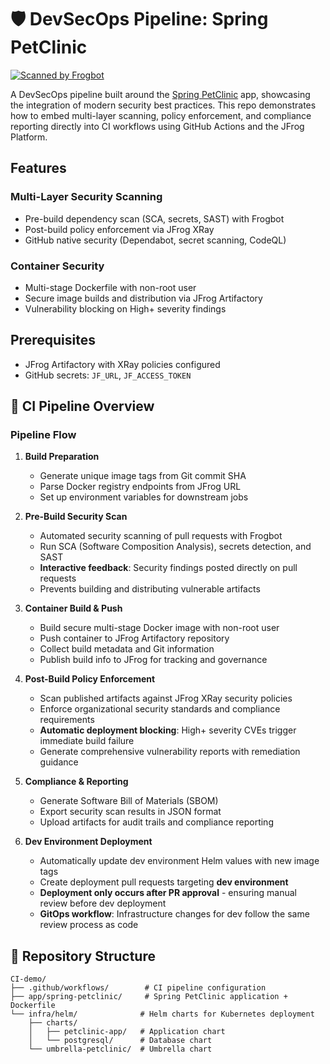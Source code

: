 # 🛡️ DevSecOps Pipeline: Spring PetClinic

[![Scanned by Frogbot](https://raw.github.com/jfrog/frogbot/master/images/frogbot-badge.svg)](https://docs.jfrog-applications.jfrog.io/jfrog-applications/frogbot)

A DevSecOps pipeline built around the [Spring PetClinic](https://github.com/spring-projects/spring-petclinic) app, showcasing the integration of modern security best practices. This repo demonstrates how to embed multi-layer scanning, policy enforcement, and compliance reporting directly into CI workflows using GitHub Actions and the JFrog Platform.

## Features

### Multi-Layer Security Scanning
- Pre-build dependency scan (SCA, secrets, SAST) with Frogbot
- Post-build policy enforcement via JFrog XRay
- GitHub native security (Dependabot, secret scanning, CodeQL)

### Container Security
- Multi-stage Dockerfile with non-root user
- Secure image builds and distribution via JFrog Artifactory
- Vulnerability blocking on High+ severity findings

## Prerequisites

- JFrog Artifactory with XRay policies configured
- GitHub secrets: `JF_URL`, `JF_ACCESS_TOKEN`

## 🚀 CI Pipeline Overview

### Pipeline Flow

1. **Build Preparation**
   - Generate unique image tags from Git commit SHA
   - Parse Docker registry endpoints from JFrog URL
   - Set up environment variables for downstream jobs

2. **Pre-Build Security Scan** 
   - Automated security scanning of pull requests with Frogbot
   - Run SCA (Software Composition Analysis), secrets detection, and SAST
   - **Interactive feedback**: Security findings posted directly on pull requests
   - Prevents building and distributing vulnerable artifacts

3. **Container Build & Push**
   - Build secure multi-stage Docker image with non-root user
   - Push container to JFrog Artifactory repository
   - Collect build metadata and Git information
   - Publish build info to JFrog for tracking and governance

4. **Post-Build Policy Enforcement**
   - Scan published artifacts against JFrog XRay security policies
   - Enforce organizational security standards and compliance requirements
   - **Automatic deployment blocking**: High+ severity CVEs trigger immediate build failure
   - Generate comprehensive vulnerability reports with remediation guidance

5. **Compliance & Reporting**
   - Generate Software Bill of Materials (SBOM)
   - Export security scan results in JSON format
   - Upload artifacts for audit trails and compliance reporting

6. **Dev Environment Deployment**
   - Automatically update dev environment Helm values with new image tags
   - Create deployment pull requests targeting **dev environment**
   - **Deployment only occurs after PR approval** - ensuring manual review before dev deployment
   - **GitOps workflow**: Infrastructure changes for dev follow the same review process as code
   

## 📁 Repository Structure

```
CI-demo/
├── .github/workflows/        # CI pipeline configuration
├── app/spring-petclinic/     # Spring PetClinic application + Dockerfile
└── infra/helm/              # Helm charts for Kubernetes deployment
    ├── charts/
    │   ├── petclinic-app/   # Application chart
    │   └── postgresql/      # Database chart
    └── umbrella-petclinic/  # Umbrella chart
```

